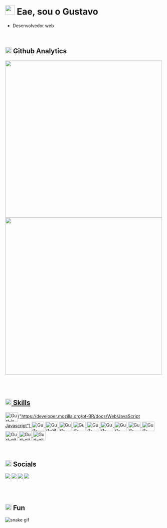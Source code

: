<h1><img height="30px" src="https://user-images.githubusercontent.com/50364832/143615313-330ef73e-ee1c-4cfe-b71d-7462a00f16b4.gif" /> Eae, sou o Gustavo</h1>

- Desenvolvedor web

</br>

<!-- ## 💡 &nbsp;Github Analytics -->
<h2><img height="20px" src="https://user-images.githubusercontent.com/50364832/143619165-74c703be-b3a3-4902-9563-07928511c2bc.gif" /> Github Analytics</h2>
<div>
  <a href="https://github.com/Gurtinho">
  <img width="500em" src="https://github-readme-stats.vercel.app/api?username=Gurtinho&show_icons=true&theme=radical&include_all_commits=true&count_private=true"/>
  <img width="500em" src="https://github-readme-stats.vercel.app/api/top-langs/?username=Gurtinho&layout=compact&langs_count=7&theme=radical"/>
</div>
 
</br></br>

<!-- ## 🛠️ &nbsp;Languages -->
<h2><img height="20px" src="https://user-images.githubusercontent.com/50364832/143620337-441d693c-a903-42af-9ddd-4dfa82d25822.gif" /> Skills</h2>
<div>
<!--   javascript -->
<!--   <a href="https://developer.mozilla.org/pt-BR/docs/Web/JavaScript"> -->
  <img align="center" alt="Gurt-js" height="30" width="40" src="https://cdn.jsdelivr.net/gh/devicons/devicon/icons/javascript/javascript-original.svg">("https://developer.mozilla.org/pt-BR/docs/Web/JavaScript Javascript")
<!--   nodejs -->
  <a href="https://nodejs.org/en/">
    <img align="center" alt="Gurt-node" height="30" width="40" src="https://cdn.jsdelivr.net/gh/devicons/devicon/icons/nodejs/nodejs-plain.svg" />
  </a>
<!--   express js -->
  <a href="https://expressjs.com/pt-br/">
    <img align="center" alt="Gurt-git" height="30" width="40" src="https://cdn.jsdelivr.net/gh/devicons/devicon/icons/express/express-original-wordmark.svg" />
  </a>
<!--   npm  -->
  <a href="https://www.npmjs.com/">
    <img align="center" alt="Gurt-npm" height="30" width="40" src="https://cdn.jsdelivr.net/gh/devicons/devicon/icons/npm/npm-original-wordmark.svg" />
  </a>
<!--   postgresql -->
  <a href="https://www.postgresql.org/docs/current/datatype.html">
    <img align="center" alt="Gurt-postgresql" height="30" width="40" src="https://cdn.jsdelivr.net/gh/devicons/devicon/icons/postgresql/postgresql-plain.svg" />
  </a>
<!--   html -->
  <a href="https://developer.mozilla.org/pt-BR/docs/Web/HTML">
    <img align="center" alt="Gurt-html" height="30" width="40" src="https://cdn.jsdelivr.net/gh/devicons/devicon/icons/html5/html5-original.svg">
  </a>
  <a href="https://developer.mozilla.org/pt-BR/docs/Web/CSS">
    <img align="center" alt="Gurt-css" height="30" width="40" src="https://cdn.jsdelivr.net/gh/devicons/devicon/icons/css3/css3-original.svg">
  </a>
<!--   bootstrap -->
  <a href="https://getbootstrap.com/">
    <img align="center" alt="Gurt-bootstrap" height="30" width="40" src="https://cdn.jsdelivr.net/gh/devicons/devicon/icons/bootstrap/bootstrap-original.svg" />
  </a>
<!--   photoshop -->
  <a href="https://www.adobe.com/br/products/photoshop/landpa.html?sdid=KQPOM&mv=search&ef_id=Cj0KCQiA-qGNBhD3ARIsAO_o7yl-91VAE_xNjrjoCU3wDDlYxH36TmIDhxG30ONwgMkXYmK_B_lz5DQaAl0ZEALw_wcB:G:s&s_kwcid=AL!3085!3!534509111641!e!!g!!photoshop!188192502!10077842982&gclid=Cj0KCQiA-qGNBhD3ARIsAO_o7yl-91VAE_xNjrjoCU3wDDlYxH36TmIDhxG30ONwgMkXYmK_B_lz5DQaAl0ZEALw_wcB">
    <img align="center" alt="Gurt-photoshop" height="30" width="40" src="https://cdn.jsdelivr.net/gh/devicons/devicon/icons/photoshop/photoshop-plain.svg" />
  </a>
<!--   vscode -->
  <a href="https://code.visualstudio.com/">
    <img align="center" alt="Gurt-vscode" height="30" width="40" src="https://cdn.jsdelivr.net/gh/devicons/devicon/icons/vscode/vscode-original.svg" />
  </a>
<!--   git -->
  <a href="https://git-scm.com/">
    <img align="center" alt="Gurt-git" height="30" width="40" src="https://cdn.jsdelivr.net/gh/devicons/devicon/icons/git/git-original.svg" />
  </a>
<!--   github -->
  <a href="https://github.com/">
    <img align="center" alt="Gurt-git" height="30" width="40" src="https://cdn.jsdelivr.net/gh/devicons/devicon/icons/github/github-original-wordmark.svg" />
  </a>
<!--   opera gx -->
  <a href="https://www.opera.com/pt-br/gx">
    <img align="center" alt="Gurt-git" height="30" width="40" src="https://cdn.jsdelivr.net/gh/devicons/devicon/icons/opera/opera-original.svg" />
  </a>
  
</div
  
</br></br>

<!-- ## 🔗 &nbsp;Links -->
<h2><img height="20px" src="https://user-images.githubusercontent.com/50364832/143620129-a7cf3435-8c3d-45f1-89fc-a64836558c39.gif" /> Socials</h2>
<div>
<!--   instagram -->
  <a href="https://www.instagram.com/gutolitt/">
    <img src="https://img.shields.io/badge/-Instagram-%23E4405F?style=for-the-badge&logo=instagram&logoColor=white">
  </a>
  
<!--   discord -->
  <a href="https://discord.gg/DZnnfQDbp9">
    <img src="https://img.shields.io/badge/-discord-%235865F2?style=for-the-badge&logo=discord&logoColor=white">
  </a>
  
<!--   linkedin -->
  <a href="https://www.linkedin.com/in/gustavo-litter-6ab24b191/">
    <img src="https://img.shields.io/badge/-Linkedin-%230e76a8?style=for-the-badge&logo=linkedin&logoColor=white"/>
  </a>
  
<!--   twitter -->
  <a href="https://twitter.com/gustavo_gurt">
    <img src="https://img.shields.io/badge/-twitter-%2300acee?style=for-the-badge&logo=twitter&logoColor=white"/>
  </a>
</div>

</br></br>

<h2><img height="20px" src="https://user-images.githubusercontent.com/50364832/143664191-1b5290b7-408a-49d6-a88a-942599ef380b.gif" /> Fun</h2>

![snake gif](https://github.com/Gurtinho/Gurtinho/blob/output/github-contribution-grid-snake.svg)
